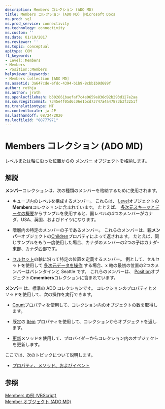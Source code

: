 ```yaml
---
description: Members コレクション (ADO MD)
title: Members コレクション (ADO MD) |Microsoft Docs
ms.prod: sql
ms.prod_service: connectivity
ms.technology: connectivity
ms.custom: ''
ms.date: 01/19/2017
ms.reviewer: ''
ms.topic: conceptual
apitype: COM
f1_keywords:
- Level::Members
- Members
- Position::Members
helpviewer_keywords:
- Members collection [ADO MD]
ms.assetid: 3a647cde-efdc-4394-b1b9-8cbb1b9d689f
author: rothja
ms.author: jroth
ms.openlocfilehash: b302661baefaf7c4e9659e836d92b293d127e2aa
ms.sourcegitcommit: 7345e4f05d6c06e1bcd73747a4a47873b3f3251f
ms.translationtype: MT
ms.contentlocale: ja-JP
ms.lasthandoff: 08/24/2020
ms.locfileid: "88777971"
---
```

# <a name="members-collection-ado-md"></a>Members コレクション (ADO MD)
レベルまたは軸に沿った位置からの [メンバー](./member-object-ado-md.md) オブジェクトを格納します。  
  
## <a name="remarks"></a>解説  
 **メンバー**コレクションは、次の種類のメンバーを格納するために使用されます。  
  
-   キューブ内のレベルを構成するメンバー。 これらは、 [Level](./level-object-ado-md.md)オブジェクトの**Members**コレクションに含まれています。 たとえば、 [多次元スキーマとデータの概要](../../guide/multidimensional/overview-of-multidimensional-schemas-and-data.md)からサンプルを使用すると、国レベルの4つのメンバーがカナダ、USA、英国、およびドイツになります。  
  
-   階層内の特定のメンバーの子であるメンバー。 これらのメンバーは、親**メンバー**オブジェクトの[Children](./children-property-ado-md.md)プロパティによって返されます。 たとえば、同じサンプルをもう一度使用した場合、カナダのメンバーの2つの子はカナダ-東部、カナダ西部です。  
  
-   [セルセット](./cellset-object-ado-md.md)の軸に沿って特定の位置を定義するメンバー。 例として、セルセットを使用して [多次元データを操作](../../guide/multidimensional/working-with-multidimensional-data.md) する場合、x 軸の最初の位置の2つのメンバーはバレンタインと Seattle です。 これらのメンバーは、 [Position](./position-object-ado-md.md)オブジェクトの**members**コレクションに含まれています。  
  
 **メンバー** は、標準の ADO コレクションです。 コレクションのプロパティとメソッドを使用して、次の操作を実行できます。  
  
-   [Count](../ado-api/count-property-ado.md)プロパティを使用して、コレクション内のオブジェクトの数を取得します。  
  
-   既定の [Item](../ado-api/item-property-ado.md) プロパティを使用して、コレクションからオブジェクトを返します。  
  
-   [更新](../ado-api/refresh-method-ado.md)メソッドを使用して、プロバイダーからコレクション内のオブジェクトを更新します。  
  
 ここでは、次のトピックについて説明します。  
  
-   [プロパティ、メソッド、およびイベント](./members-collection-properties-methods-and-events.md)  
  
## <a name="see-also"></a>参照  
 [Members の例 (VBScript)](./members-example-vbscript.md)   
 [Member オブジェクト (ADO MD)](./member-object-ado-md.md)
